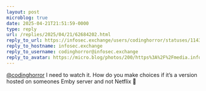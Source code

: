 ```yaml
---
layout: post
microblog: true
date: 2025-04-21T21:51:59-0000
type: reply
url: /replies/2025/04/21/62684202.html
reply_to_url: https://infosec.exchange/users/codinghorror/statuses/114377309271318083
reply_to_hostname: infosec.exchange
reply_to_username: codinghorror@infosec.exchange
reply_to_avatar: https://micro.blog/photos/200/https%3A%2F%2Fmedia.infosec.exchange%2Finfosec.exchange%2Faccounts%2Favatars%2F109%2F735%2F047%2F595%2F667%2F777%2Foriginal%2F1a04d33194c11c89.png
---
```

<p><span class="h-card"><a href="https://micro.blog/codinghorror@infosec.exchange" class="u-url mention">@codinghorror</a></span> I need to watch it. How do you make choices if it’s a version hosted on someones Emby server and not Netflix 🧐</p>
